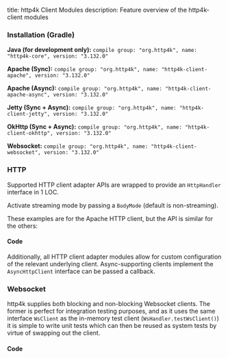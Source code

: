 title: http4k Client Modules
description: Feature overview of the http4k-client modules

### Installation (Gradle)
**Java (for development only):** ```compile group: "org.http4k", name: "http4k-core", version: "3.132.0"```

**Apache (Sync):** ```compile group: "org.http4k", name: "http4k-client-apache", version: "3.132.0"```

**Apache (Async):** ```compile group: "org.http4k", name: "http4k-client-apache-async", version: "3.132.0"```

**Jetty (Sync + Async):** ```compile group: "org.http4k", name: "http4k-client-jetty", version: "3.132.0"```

**OkHttp (Sync + Async):** ```compile group: "org.http4k", name: "http4k-client-okhttp", version: "3.132.0"```

**Websocket:** ```compile group: "org.http4k", name: "http4k-client-websocket", version: "3.132.0"```

### HTTP
Supported HTTP client adapter APIs are wrapped to provide an `HttpHandler` interface in 1 LOC.

Activate streaming mode by passing a `BodyMode` (default is non-streaming).

These examples are for the Apache HTTP client, but the API is similar for the others:

#### Code [<img class="octocat"/>](https://github.com/http4k/http4k/blob/master/src/docs/guide/modules/clients/example_http.kt)
<script src="https://gist-it.appspot.com/https://github.com/http4k/http4k/blob/master/src/docs/guide/modules/clients/example_http.kt"></script>

Additionally, all HTTP client adapter modules allow for custom configuration of the relevant underlying client. Async-supporting clients implement the `AsyncHttpClient` interface can be passed a callback.

### Websocket
http4k supplies both blocking and non-blocking Websocket clients. The former is perfect for integration testing purposes, and as it uses the same interface `WsClient` as the in-memory test client (`WsHandler.testWsClient()`) it is simple to write unit tests which can then be reused as system tests by virtue of swapping out the client.

#### Code [<img class="octocat"/>](https://github.com/http4k/http4k/blob/master/src/docs/guide/modules/clients/example_websocket.kt)
<script src="https://gist-it.appspot.com/https://github.com/http4k/http4k/blob/master/src/docs/guide/modules/clients/example_websocket.kt"></script>
